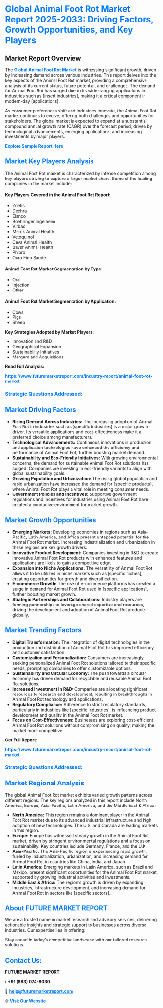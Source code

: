 <h1 style="color: #007BFF;">Global Animal Foot Rot Market Report 2025-2033: Driving Factors, Growth Opportunities, and Key Players</h1>

<section id="overview">
<h2>Market Report Overview</h2>
<p>The <a href="https://www.futuremarketreport.com/industry-report/animal-foot-rot-market" style="color: #007BFF; text-decoration: none;"><strong>Global Animal Foot Rot Market</strong></a> is witnessing significant growth, driven by increasing demand across various industries. This report delves into the key aspects of the Animal Foot Rot market, providing a comprehensive analysis of its current status, future potential, and challenges. The demand for Animal Foot Rot has surged due to its wide-ranging applications in industries such as [insert industries], making it a critical component in modern-day [applications].</p>
<p>As consumer preferences shift and industries innovate, the Animal Foot Rot market continues to evolve, offering both challenges and opportunities for stakeholders. The global market is expected to expand at a substantial compound annual growth rate (CAGR) over the forecast period, driven by technological advancements, emerging applications, and increasing investments by major players.</p>
</section>

<section id="overview">
<p><a href="https://www.futuremarketreport.com/request-sample/reportId=79682" style="color: #007BFF; text-decoration: none;"><strong>Explore Sample Report Here</strong></a></p>
</section>

<section id="key-players">
<h2 style="color: #007BFF;">Market Key Players Analysis</h2>
<p>The Animal Foot Rot market is characterized by intense competition among key players striving to capture a larger market share. Some of the leading companies in the market include:</p>
<h4>Key Players Covered in the Animal Foot Rot Report:</h4>
<ul><li>Zoetis</li><li>Dechra</li><li>Elanco</li><li>Boehringer Ingelheim</li><li>Virbac</li><li>Merck Animal Health</li><li>Vetoquinol</li><li>Ceva Animal Health</li><li>Bayer Animal Health</li><li>Phibro</li><li>Ouro Fino Saude</li></ul>
<h4>Animal Foot Rot Market Segmentation by Type:</h4>
<ul><li>Oral</li><li>Injection</li><li>Other</li></ul>

<h4>Animal Foot Rot Market Segmentation by Application:</h4>
<ul><li>Cows</li><li>Pigs</li><li>Sheep</li></ul>
<p><strong>Key Strategies Adopted by Market Players:</strong></p>
<ul>
<li>Innovation and R&D</li>
<li>Geographical Expansion</li>
<li>Sustainability Initiatives</li>
<li>Mergers and Acquisitions</li>
</ul>
</section>

<section>
<p><strong>Read Full Analysis: </strong></p><a href="https://www.futuremarketreport.com/industry-report/animal-foot-rot-market" style="color: #007BFF; text-decoration: none;"><strong>https://www.futuremarketreport.com/industry-report/animal-foot-rot-market</strong></a>
<h3 style="color: #007BFF;">Strategic Questions Addressed:</h3>
</section>

<section id="driving-factors">
<h2 style="color: #007BFF;">Market Driving Factors</h2>
<ul>
<li><strong>Rising Demand Across Industries:</strong> The increasing adoption of Animal Foot Rot in industries such as [specific industries] is a major growth driver. Its versatile applications and cost-effectiveness make it a preferred choice among manufacturers.</li>
<li><strong>Technological Advancements:</strong> Continuous innovations in production and application technologies have enhanced the efficiency and performance of Animal Foot Rot, further boosting market demand.</li>
<li><strong>Sustainability and Eco-Friendly Initiatives:</strong> With growing environmental concerns, the demand for sustainable Animal Foot Rot solutions has surged. Companies are investing in eco-friendly variants to align with global sustainability goals.</li>
<li><strong>Growing Population and Urbanization:</strong> The rising global population and rapid urbanization have increased the demand for [specific products], where Animal Foot Rot plays a vital role in meeting consumer needs.</li>
<li><strong>Government Policies and Incentives:</strong> Supportive government regulations and incentives for industries using Animal Foot Rot have created a conducive environment for market growth.</li>
</ul>
</section>

<section id="growth-opportunities">
<h2 style="color: #007BFF;">Market Growth Opportunities</h2>
<ul>
<li><strong>Emerging Markets:</strong> Developing economies in regions such as Asia-Pacific, Latin America, and Africa present untapped potential for the Animal Foot Rot market. Increasing industrialization and urbanization in these regions are key growth drivers.</li>
<li><strong>Innovative Product Development:</strong> Companies investing in R&D to create innovative Animal Foot Rot products with enhanced features and applications are likely to gain a competitive edge.</li>
<li><strong>Expansion into Niche Applications:</strong> The versatility of Animal Foot Rot allows it to be utilized in niche markets such as [specific niches], creating opportunities for growth and diversification.</li>
<li><strong>E-commerce Growth:</strong> The rise of e-commerce platforms has created a surge in demand for Animal Foot Rot used in [specific applications], further boosting market growth.</li>
<li><strong>Strategic Partnerships and Collaborations:</strong> Industry players are forming partnerships to leverage shared expertise and resources, driving the development and adoption of Animal Foot Rot products globally.</li>
</ul>
</section>

<section id="trending-factors">
<h2 style="color: #007BFF;">Market Trending Factors</h2>
<ul>
<li><strong>Digital Transformation:</strong> The integration of digital technologies in the production and distribution of Animal Foot Rot has improved efficiency and customer satisfaction.</li>
<li><strong>Customization and Personalization:</strong> Consumers are increasingly seeking personalized Animal Foot Rot solutions tailored to their specific needs, prompting companies to offer customizable options.</li>
<li><strong>Sustainability and Circular Economy:</strong> The push towards a circular economy has driven demand for recyclable and reusable Animal Foot Rot solutions.</li>
<li><strong>Increased Investment in R&D:</strong> Companies are allocating significant resources to research and development, resulting in breakthroughs in Animal Foot Rot technology and applications.</li>
<li><strong>Regulatory Compliance:</strong> Adherence to strict regulatory standards, particularly in industries like [specific industries], is influencing product development and quality in the Animal Foot Rot market.</li>
<li><strong>Focus on Cost-Effectiveness:</strong> Businesses are exploring cost-efficient Animal Foot Rot solutions without compromising on quality, making the market more competitive.</li>
</ul>
</section>

<section>
<p><strong>Get Full Report: </strong></p><a href="https://www.futuremarketreport.com/industry-report/animal-foot-rot-market" style="color: #007BFF; text-decoration: none;"><strong>https://www.futuremarketreport.com/industry-report/animal-foot-rot-market</strong></a>
<h3 style="color: #007BFF;">Strategic Questions Addressed:</h3>
</section>


<section id="regional-analysis">
<h2 style="color: #007BFF;">Market Regional Analysis</h2>
<p>The global Animal Foot Rot market exhibits varied growth patterns across different regions. The key regions analyzed in this report include North America, Europe, Asia-Pacific, Latin America, and the Middle East & Africa:</p>
<ul>
<li><strong>North America:</strong> This region remains a dominant player in the Animal Foot Rot market due to its advanced industrial infrastructure and high adoption of new technologies. The U.S. and Canada are leading markets in this region.</li>
<li><strong>Europe:</strong> Europe has witnessed steady growth in the Animal Foot Rot market, driven by stringent environmental regulations and a focus on sustainability. Key countries include Germany, France, and the U.K.</li>
<li><strong>Asia-Pacific:</strong> The Asia-Pacific region is experiencing rapid growth, fueled by industrialization, urbanization, and increasing demand for Animal Foot Rot in countries like China, India, and Japan.</li>
<li><strong>Latin America:</strong> Emerging markets in Latin America, such as Brazil and Mexico, present significant opportunities for the Animal Foot Rot market, supported by growing industrial activities and investments.</li>
<li><strong>Middle East & Africa:</strong> The region’s growth is driven by expanding industries, infrastructure development, and increasing demand for Animal Foot Rot in sectors like [specific sectors].</li>
</ul>
</section>

<footer>
<h2 style="color: #007BFF;">About FUTURE MARKET REPORT</h2>
<p>We are a trusted name in market research and advisory services, delivering actionable insights and strategic support to businesses across diverse industries. Our expertise lies in offering:</p>

<p>Stay ahead in today’s competitive landscape with our tailored research solutions.</p>

<h2 style="color: #007BFF;">Contact Us:</h2>
<p><strong>FUTURE MARKET REPORT</strong></p>
<p>📞 <strong>+91 (883) 074-8030</strong></p>
<p>📧 <strong><a href="mailto:help@futuremarketreport.com" style="color: #007BFF;">help@futuremarketreport.com</a></strong></p>
<p>🌐 <strong><a href="https://www.futuremarketreport.com/" style="color: #007BFF;">Visit Our Website</a></strong></p>
</footer>